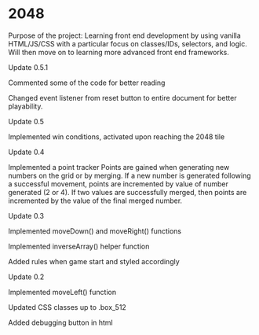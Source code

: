 # 2048

Purpose of the project:
Learning front end development by using vanilla HTML/JS/CSS with a particular focus on classes/IDs, selectors, and logic. Will then move on to learning more advanced front end frameworks.

Update 0.5.1

Commented some of the code for better reading

Changed event listener from reset button to entire document for better playability.


Update 0.5

Implemented win conditions, activated upon reaching the 2048 tile


Update 0.4

Implemented a point tracker
Points are gained when generating new numbers on the grid or by merging.
If a new number is generated following a successful movement, points are incremented by value of number generated (2 or 4).
If two values are successfully merged, then points are incremented by the value of the final merged number. 

Update 0.3

Implemented moveDown() and moveRight() functions

Implemented inverseArray() helper function

Added rules when game start and styled accordingly

Update 0.2

Implemented moveLeft() function

Updated CSS classes up to .box_512

Added debugging button in html


